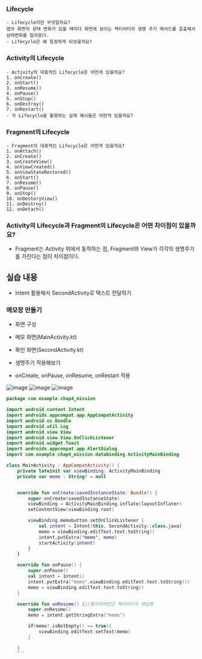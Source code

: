 ### Lifecycle
    - Lifecycle이란 무엇일까요?
    앱의 화면의 상태 변화가 있을 때마다 화면에 보이는 액티비티의 생명 주기 메서드를 호출해서 상태변화를 알려준다.
    - Lifecycle은 왜 등장하게 되었을까요?
### Activity의 Lifecycle
    - Activity의 대표적인 Lifecycle은 어떤게 있을까요?
    1. onCreate()
    2. onStart()
    3. onResume()
    4. onPause()
    5. onStop()
    6. onDestroy()
    7. onRestart()
    - 각 Lifecycle을 활용하는 실제 예시들은 어떤게 있을까요?
### Fragment의 Lifecycle
    - Fragment의 대표적인 Lifecycle은 어떤게 있을까요?
    1. onAttach()
    2. onCreate()
    3. onCreateView()
    4. onViewCreated()
    5. onViewStateRestored()
    6. onStart()
    7. onResume()
    8. onPause()
    9. onStop()
    10. onDestoryView()
    11. onDestroy()
    12. onDetach()
### Activity의 Lifecycle과 Fragment의 Lifecycle은 어떤 차이점이 있을까요?
  - Fragment는 Activity 위에서 동작하는 점, Fragment와 View가 각각의 생명주기를 가진다는 점이 차이점이다.

## 실습 내용
- Intent 활용해서 SecondActivity로 텍스트 전달하기
### 메모장 만들기
- 화면 구성
-   메모 화면(MainActivity.kt)
-   확인 화면(SecondActivity.kt)

- 생명주기 적용해보기
-   onCreate, onPause, onResume, onRestart 적용
    
![image](https://user-images.githubusercontent.com/113654733/231983509-69eeedee-b389-437a-9dbe-4d684c63d133.png)
![image](https://user-images.githubusercontent.com/113654733/231983609-152d881e-a9f9-42bf-b510-9f7790b5b761.png)
![image](https://user-images.githubusercontent.com/113654733/231983682-c2e8eb7a-bb37-4afb-bdb4-cc0f918e9c94.png)

```kotlin
package com.example.chap4_mission

import android.content.Intent
import androidx.appcompat.app.AppCompatActivity
import android.os.Bundle
import android.util.Log
import android.view.View
import android.view.View.OnClickListener
import android.widget.Toast
import androidx.appcompat.app.AlertDialog
import com.example.chap4_mission.databinding.ActivityMainBinding

class MainActivity : AppCompatActivity() {
    private lateinit var viewBinding: ActivityMainBinding
    private var memo : String? = null


    override fun onCreate(savedInstanceState: Bundle?) {
        super.onCreate(savedInstanceState)
        viewBinding = ActivityMainBinding.inflate(layoutInflater)
        setContentView(viewBinding.root)

        viewBinding.memobutton.setOnClickListener {
            val intent = Intent(this, SecondActivity::class.java)
            memo = viewBinding.editText.text.toString()
            intent.putExtra("memo", memo)
            startActivity(intent)
        }
    }

    override fun onPause() {
        super.onPause()
        val intent = Intent()
        intent.putExtra("memo",viewBinding.editText.text.toString())
        memo = viewBinding.editText.text.toString()
    }

    override fun onResume() {//중지되어있던 액티비티가 재실행
        super.onResume()
        memo = intent.getStringExtra("memo")

        if(memo?.isNotEmpty() == true){
            viewBinding.editText.setText(memo)
        }

    }
    ```
